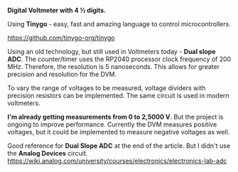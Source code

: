 **Digital Voltmeter with 4 ½ dígits.**

Using **Tinygo** - easy, fast and amazing language to control microcontrollers. 

https://github.com/tinygo-org/tinygo

Using an old technology, but still used in Voltmeters today - **Dual slope ADC**.
The counter/timer uses the RP2040 processor clock frequency of 200 MHz. 
Therefore, the resolution is 5 nanoseconds. This allows for greater precision and resolution for the DVM.

To vary the range of voltages to be measured, voltage dividers with precision resistors can be implemented. 
The same circuit is used in modern voltmeters.

**I'm already getting measurements from 0 to 2,5000 V**. But the project is ongoing to improve performance.
Currently the DVM measures positive voltages, but it could be implemented to measure negative voltages as well.

Good reference for **Dual Slope ADC** at the end of the article. But I didn't use the **Analog Devices** circuit.
https://wiki.analog.com/university/courses/electronics/electronics-lab-adc

